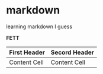 # markdown

learning markdown I guess

**FETT**

| First Header | Secord Header |
| ------------ | ------------- |
| Content Cell | Content Cell  |
